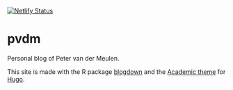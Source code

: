 [![Netlify Status](https://api.netlify.com/api/v1/badges/56b345e7-6691-4e31-ad9d-115d42f91255/deploy-status)](https://app.netlify.com/sites/econxdata/deploys)

# pvdm
Personal blog of Peter van der Meulen.

This site is made with the R package [blogdown](https://github.com/rstudio/blogdown) and the [Academic theme](https://themes.gohugo.io/academic/) for [Hugo](https://gohugo.io/).
